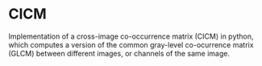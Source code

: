 # CICM
Implementation of a cross-image co-occurrence matrix (CICM) in python, which computes a version of the common gray-level co-ocurrence matrix (GLCM) between different images, or channels of the same image.
